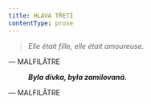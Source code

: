 ```yaml
---
title: HLAVA TŘETÍ
contentType: prose
---
```


> _Elle était fille, elle était amoureuse._

— MALFILÂTRE

          ___Byla dívka, byla zamilovaná.___

— MALFILÂTRE
